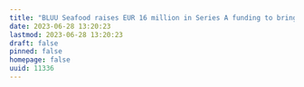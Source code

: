 ```yaml
---
title: "BLUU Seafood raises EUR 16 million in Series A funding to bring cultivated fish to market"
date: 2023-06-28 13:20:23
lastmod: 2023-06-28 13:20:23
draft: false
pinned: false
homepage: false
uuid: 11336
---
```

